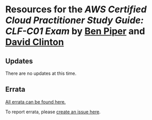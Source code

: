 <script type="text/javascript">
    window.heap=window.heap||[],heap.load=function(e,t){window.heap.appid=e,window.heap.config=t=t||{};var r=t.forceSSL||"https:"===document.location.protocol,a=document.createElement("script");a.type="text/javascript",a.async=!0,a.src=(r?"https:":"http:")+"//cdn.heapanalytics.com/js/heap-"+e+".js";var n=document.getElementsByTagName("script")[0];n.parentNode.insertBefore(a,n);for(var o=function(e){return function(){heap.push([e].concat(Array.prototype.slice.call(arguments,0)))}},p=["addEventProperties","addUserProperties","clearEventProperties","identify","resetIdentity","removeEventProperty","setEventProperties","track","unsetEventProperty"],c=0;c<p.length;c++)heap[p[c]]=o(p[c])}; heap.load("22342469");
</script>
# Resources for the *AWS Certified Cloud Practitioner Study Guide: CLF-C01 Exam* by [Ben Piper](https://benpiper.com) and [David Clinton](https://bootstrap-it.com)
## Updates
There are no updates at this time.

## Errata
[All errata can be found here.](https://github.com/awsccp/awsccp.github.io/issues)

To report errata, please [create an issue here](https://github.com/awsccp/awsccp.github.io/issues/new?assignees=&labels=&template=errata-template.md&title=%5BErrata%5D).
